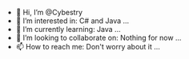 - 👋 Hi, I’m @Cybestry
- 👀 I’m interested in: C# and Java ...
- 🌱 I’m currently learning: Java ...
- 💞️ I’m looking to collaborate on: Nothing for now ...
- 📫 How to reach me: Don't worry about it ...

<!---
Cybestry/Cybestry is a ✨ special ✨ repository because its `README.md` (this file) appears on your GitHub profile.
You can click the Preview link to take a look at your changes.
--->
